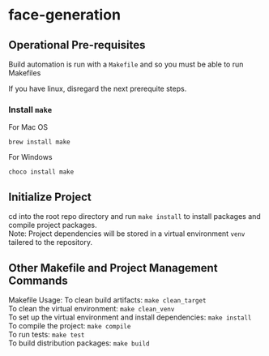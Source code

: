 # face-generation


## Operational Pre-requisites

Build automation is run with a `Makefile` and so you must be able to run Makefiles

If you have linux, disregard the next prerequite steps.

### Install `make`  

For Mac OS  

```console
brew install make
```

For Windows  

```console
choco install make
```

## Initialize Project

cd into the root repo directory and run `make install` to install packages and compile project packages.  
Note: Project dependencies will be stored in a virtual environment `venv` tailered to the repository.

## Other Makefile and Project Management Commands

Makefile Usage:
To clean build artifacts: `make clean_target`  
To clean the virtual environment: `make clean_venv`  
To set up the virtual environment and install dependencies: `make install`  
To compile the project: `make compile`  
To run tests: `make test`  
To build distribution packages: `make build`  
